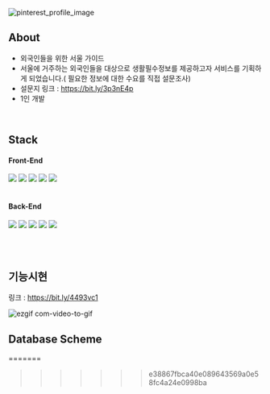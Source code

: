   ![pinterest_profile_image](https://github.com/noahkimDev/HiSEOUL/assets/68933325/fde90a59-87d7-4d07-8d01-9644b2ba0ca5)


## About
- 외국인들을 위한 서울 가이드
- 서울에 거주하는 외국인들을 대상으로 생활필수정보를 제공하고자 서비스를 기획하게 되었습니다.( 필요한 정보에 대한 수요를 직접 설문조사)
- 설문지 링크 : https://bit.ly/3p3nE4p
- 1인 개발

</br>

## Stack
<div>
  <h4>Front-End</h4>
  <img src="https://img.shields.io/badge/react-61DAFB?style=for-the-badge&logo=react&logoColor=black">
  <img src="https://img.shields.io/badge/Typescript-3178C6?style=for-the-badge&logo=Typescript&logoColor=white"/>
  <img src="https://img.shields.io/badge/javascript-F7DF1E?style=for-the-badge&logo=javascript&logoColor=black">
  <img src="https://img.shields.io/badge/html-E34F26?style=for-the-badge&logo=html5&logoColor=white">
  <img src="https://img.shields.io/badge/css-06B6D4?style=for-the-badge&logo=css3&logoColor=white">
  
</div>  
<br>
<div>
  <h4>Back-End</h4>
  <img src="https://img.shields.io/badge/node.js-339933?style=for-the-badge&logo=Node.js&logoColor=white">
  <img src="https://img.shields.io/badge/express-000000?style=for-the-badge&logo=express&logoColor=white">
  <img src="https://img.shields.io/badge/Typescript-3178C6?style=for-the-badge&logo=Typescript&logoColor=white"/>
  <img src="https://img.shields.io/badge/mysql-4479A1?style=for-the-badge&logo=mysql&logoColor=white">
  <img src="https://img.shields.io/badge/sequelize-E95420?style=for-the-badge&logo=sequelize&logoColor=white">
</div>  

</br></br>


## 기능시현

링크 : https://bit.ly/4493vc1

![ezgif com-video-to-gif](https://github.com/noahkimDev/HiSEOUL/assets/68933325/f7684808-042c-4e52-9dd7-3e620dac7c0d)



## Database Scheme
=======

>>>>>>> e38867fbca40e089643569a0e58fc4a24e0998ba

